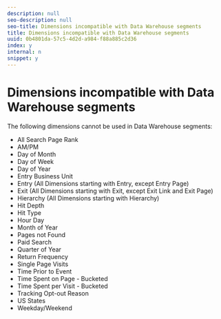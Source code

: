 ```yaml
---
description: null
seo-description: null
seo-title: Dimensions incompatible with Data Warehouse segments
title: Dimensions incompatible with Data Warehouse segments
uuid: 0b4801da-57c5-4d2d-a984-f88a885c2d36
index: y
internal: n
snippet: y
---
```


# Dimensions incompatible with Data Warehouse segments

The following dimensions cannot be used in Data Warehouse segments:

* All Search Page Rank 
* AM/PM 
* Day of Month 
* Day of Week 
* Day of Year 
* Entry Business Unit 
* Entry (All Dimensions starting with Entry, except Entry Page) 
* Exit (All Dimensions starting with Exit, except Exit Link and Exit Page) 
* Hierarchy (All Dimensions starting with Hierarchy) 
* Hit Depth 
* Hit Type 
* Hour Day 
* Month of Year 
* Pages not Found 
* Paid Search 
* Quarter of Year 
* Return Frequency 
* Single Page Visits 
* Time Prior to Event 
* Time Spent on Page - Bucketed 
* Time Spent per Visit - Bucketed 
* Tracking Opt-out Reason 
* US States 
* Weekday/Weekend


